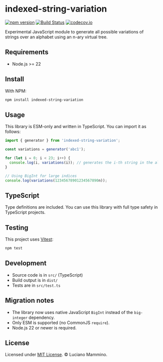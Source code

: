 # indexed-string-variation

[![npm version](https://badge.fury.io/js/indexed-string-variation.svg)](http://badge.fury.io/js/indexed-string-variation)
[![Build Status](https://travis-ci.org/lmammino/indexed-string-variation.svg?branch=master)](https://travis-ci.org/lmammino/indexed-string-variation)
[![codecov.io](https://codecov.io/gh/lmammino/indexed-string-variation/coverage.svg?branch=master)](https://codecov.io/gh/lmammino/indexed-string-variation)


Experimental JavaScript module to generate all possible variations of strings over an alphabet using an n-ary virtual tree.


## Requirements

- Node.js >= 22

## Install

With NPM:

```bash
npm install indexed-string-variation
```

## Usage

This library is ESM-only and written in TypeScript. You can import it as follows:

```js
import { generator } from 'indexed-string-variation';

const variations = generator('abc1');

for (let i = 0; i < 23; i++) {
  console.log(i, variations(i)); // generates the i-th string in the alphabet 'abc1'
}

// Using BigInt for large indices
console.log(variations(12345678901234567890n));
```

## TypeScript

Type definitions are included. You can use this library with full type safety in TypeScript projects.

## Testing

This project uses [Vitest](https://vitest.dev/):

```bash
npm test
```

## Development

- Source code is in `src/` (TypeScript)
- Build output is in `dist/`
- Tests are in `src/test.ts`

## Migration notes

- The library now uses native JavaScript `BigInt` instead of the `big-integer` dependency.
- Only ESM is supported (no CommonJS `require`).
- Node.js 22 or newer is required.


## License

Licensed under [MIT License](LICENSE). © Luciano Mammino.
